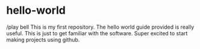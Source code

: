 # hello-world
/play bell
This is my first repository.
The hello world guide provided is really useful.
This is just to get familiar with the software.
Super excited to start making projects using github.
